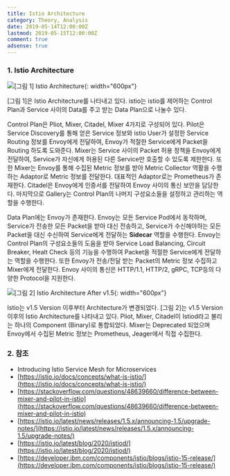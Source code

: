 ```yaml
---
title: Istio Architecture
category: Theory, Analysis
date: 2019-05-14T12:00:00Z
lastmod: 2019-05-15T12:00:00Z
comment: true
adsense: true
---
```


### 1. Istio Architecture

![[그림 1] Istio Architecture]({{site.baseurl}}/images/theory_analysis/Istio_Architecture/Istio_Architecture.PNG){: width="600px"}

[그림 1]은 Istio Architecture를 나타내고 있다. istio는 istio를 제어하는 Control Plan과 Service 사이의 Data를 주고 받는 Data Plan으로 나눌수 있다.

Control Plan은 Pliot, Mixer, Citadel, Mixer 4가지로 구성되어 있다. Pilot은 Service Discovery를 통해 얻은 Service 정보와 istio User가 설정한 Service Routing 정보를 Envoy에게 전달하여, Envoy가 적절한 Service에게 Packet을 Routing 하도록 도와준다. Mixer는 Service 사이의 Packet 허용 정책을 Envoy에게 전달하여, Service가 자신에게 허용된 다른 Service만 호출할 수 있도록 제한한다. 또한 Mixer는 Envoy를 통해 수집된 Metric 정보를 받아 Metric Collector 역활을 수행하는 Adaptor로 Metric 정보를 전달한다. 대표적인 Adaptor로는 Prometheus가 존재한다. Citadel은 Envoy에게 인증서를 전달하여 Envoy 사이의 통신 보안을 담당한다. 마지막으로 Gallery는 Control Plan의 나머지 구성요소들을 설정하고 관리하는 역할을 수행한다.

Data Plan에는 Envoy가 존재한다. Envoy는 모든 Service Pod에서 동작하며, Service가 전송한 모든 Packet을 받아 대신 전송하고, Service가 수신해야하는 모든 Packet을 대신 수신하여 Service에게 전달하는 **Sidecar** 역할을 수행한다. Envoy는 Control Plan의 구성요소들의 도움을 받아 Service Load Balancing, Circuit Breaker, Healt Check 등의 기능을 수행하여 Packet을 적절한 Service에게 전달하는 역할을 수행한다. 또한 Envoy가 전송/전달 받는 Packet의 Metric 정보 수집하고 Mixer에게 전달한다. Envoy 사이의 통신은 HTTP/1.1, HTTP/2, gRPC, TCP등의 다양한 Protocol을 지원한다.

![[그림 2] Istio Architecture After v1.5]({{site.baseurl}}/images/theory_analysis/Istio_Architecture/Istio_Architecture_1.5.PNG){: width="600px"}

Istio는 v1.5 Version 이후부터 Architecture가 변경되었다. [그림 2]는 v1.5 Version 이후의 Istio Architecture를 나타내고 있다. Pliot, Mixer, Citadel이 Istiod라고 불리는 하나의 Component (Binary)로 통합되었다. Mixer는 Deprecated 되었으며 Envoy에서 수집된 Metric 정보는 Prometheus, Jeager에서 직접 수집한다.

### 2. 참조

* Introducing Istio Service Mesh for Microservices
* [https://istio.io/docs/concepts/what-is-istio/](https://istio.io/docs/concepts/what-is-istio/)
* [https://stackoverflow.com/questions/48639660/difference-between-mixer-and-pilot-in-istio](https://stackoverflow.com/questions/48639660/difference-between-mixer-and-pilot-in-istio)
* [https://istio.io/latest/news/releases/1.5.x/announcing-1.5/upgrade-notes/](https://istio.io/latest/news/releases/1.5.x/announcing-1.5/upgrade-notes/)
* [https://istio.io/latest/blog/2020/istiod/](https://istio.io/latest/blog/2020/istiod/)
* [https://developer.ibm.com/components/istio/blogs/istio-15-release/](https://developer.ibm.com/components/istio/blogs/istio-15-release/)